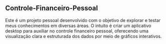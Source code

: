 ## Controle-Financeiro-Pessoal

Este é um projeto pessoal desenvolvido com o objetivo de explorar e testar meus conhecimentos em diversas áreas. O intuito é criar um aplicativo desktop para auxiliar no controle financeiro pessoal, oferecendo uma visualização clara e estruturada dos dados por meio de gráficos interativos.

